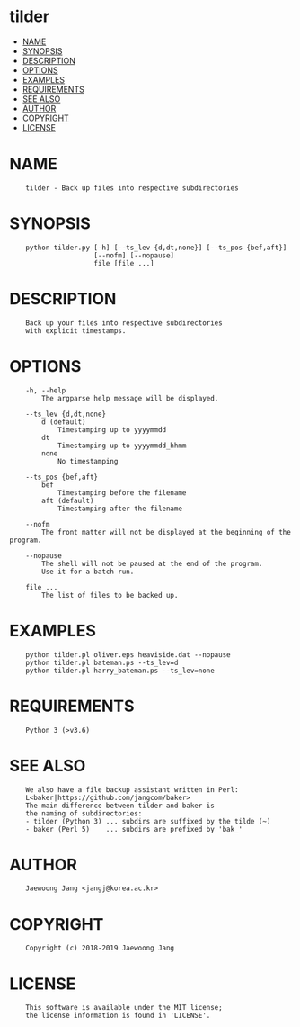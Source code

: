 # tilder

<?xml version="1.0" ?>
<!DOCTYPE html PUBLIC "-//W3C//DTD XHTML 1.0 Strict//EN" "http://www.w3.org/TR/xhtml1/DTD/xhtml1-strict.dtd">
<html xmlns="http://www.w3.org/1999/xhtml">
<head>
<meta http-equiv="content-type" content="text/html; charset=utf-8" />
<link rev="made" href="mailto:" />
</head>

<body>



<ul id="index">
  <li><a href="#NAME">NAME</a></li>
  <li><a href="#SYNOPSIS">SYNOPSIS</a></li>
  <li><a href="#DESCRIPTION">DESCRIPTION</a></li>
  <li><a href="#OPTIONS">OPTIONS</a></li>
  <li><a href="#EXAMPLES">EXAMPLES</a></li>
  <li><a href="#REQUIREMENTS">REQUIREMENTS</a></li>
  <li><a href="#SEE-ALSO">SEE ALSO</a></li>
  <li><a href="#AUTHOR">AUTHOR</a></li>
  <li><a href="#COPYRIGHT">COPYRIGHT</a></li>
  <li><a href="#LICENSE">LICENSE</a></li>
</ul>

<h1 id="NAME">NAME</h1>

<pre><code>    tilder - Back up files into respective subdirectories</code></pre>

<h1 id="SYNOPSIS">SYNOPSIS</h1>

<pre><code>    python tilder.py [-h] [--ts_lev {d,dt,none}] [--ts_pos {bef,aft}]
                     [--nofm] [--nopause]
                     file [file ...]</code></pre>

<h1 id="DESCRIPTION">DESCRIPTION</h1>

<pre><code>    Back up your files into respective subdirectories
    with explicit timestamps.</code></pre>

<h1 id="OPTIONS">OPTIONS</h1>

<pre><code>    -h, --help
        The argparse help message will be displayed.

    --ts_lev {d,dt,none}
        d (default)
            Timestamping up to yyyymmdd
        dt
            Timestamping up to yyyymmdd_hhmm
        none
            No timestamping

    --ts_pos {bef,aft}
        bef
            Timestamping before the filename
        aft (default)
            Timestamping after the filename

    --nofm
        The front matter will not be displayed at the beginning of the program.

    --nopause
        The shell will not be paused at the end of the program.
        Use it for a batch run.

    file ...
        The list of files to be backed up.</code></pre>

<h1 id="EXAMPLES">EXAMPLES</h1>

<pre><code>    python tilder.pl oliver.eps heaviside.dat --nopause
    python tilder.pl bateman.ps --ts_lev=d
    python tilder.pl harry_bateman.ps --ts_lev=none</code></pre>

<h1 id="REQUIREMENTS">REQUIREMENTS</h1>

<pre><code>    Python 3 (&gt;v3.6)</code></pre>

<h1 id="SEE-ALSO">SEE ALSO</h1>

<pre><code>    We also have a file backup assistant written in Perl:
    L&lt;baker|https://github.com/jangcom/baker&gt;
    The main difference between tilder and baker is
    the naming of subdirectories:
    - tilder (Python 3) ... subdirs are suffixed by the tilde (~)
    - baker (Perl 5)    ... subdirs are prefixed by &#39;bak_&#39;</code></pre>

<h1 id="AUTHOR">AUTHOR</h1>

<pre><code>    Jaewoong Jang &lt;jangj@korea.ac.kr&gt;</code></pre>

<h1 id="COPYRIGHT">COPYRIGHT</h1>

<pre><code>    Copyright (c) 2018-2019 Jaewoong Jang</code></pre>

<h1 id="LICENSE">LICENSE</h1>

<pre><code>    This software is available under the MIT license;
    the license information is found in &#39;LICENSE&#39;.</code></pre>


</body>

</html>
